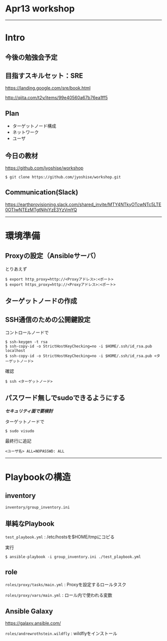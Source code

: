 # Apr13 workshop
-----
# Intro

## 今後の勉強会予定

## 目指すスキルセット：SRE

https://landing.google.com/sre/book.html

http://qiita.com/t2y/items/99e40560a67b76ea1ff5

## Plan

- ターゲットノード構成
- ネットワーク
- ユーザ

## 今日の教材
https://github.com/jyoshise/workshop

```$ git clone https://github.com/jyoshise/workshop.git```

## Communication(Slack)
https://earthprovisioning.slack.com/shared_invite/MTY4NTkyOTcwNTc5LTE0OTIwNTEzMTgtNjhiYzE3YzVmYQ

-----

# 環境準備

## Proxyの設定（Ansibleサーバ）
とりあえず
```
$ export http_proxy=http://<Proxyアドレス>:<ポート>
$ export https_proxy=http://<Proxyアドレス>:<ポート>
```

## ターゲットノードの作成

## SSH通信のための公開鍵設定

コントロールノードで

```
$ ssh-keygen -t rsa
$ ssh-copy-id -o StrictHostKeyChecking=no -i $HOME/.ssh/id_rsa.pub localhost
$ ssh-copy-id -o StrictHostKeyChecking=no -i $HOME/.ssh/id_rsa.pub <ターゲットノード>
```

確認
```
$ ssh <ターゲットノード>
```

## パスワード無しでsudoできるようにする

***セキュリティ面で要検討***

ターゲットノードで
```
$ sudo visudo
```
最終行に追記
```
<ユーザ名> ALL=NOPASSWD: ALL
```

-----

# Playbookの構造

## inventory

`inventory/group_inventory.ini`

## 単純なPlaybook

`test_playbook.yml` : /etc/hostsを$HOME/tmpにコピる

実行
```
$ ansible-playbook -i group_inventory.ini ./test_playbook.yml
```

## role

`roles/proxy/tasks/main.yml` : Proxyを設定するロールタスク

`roles/proxy/vars/main.yml` : ロール内で使われる変数

## Ansible Galaxy

https://galaxy.ansible.com/

`roles/andrewrothstein.wildfly` : wildflyをインストール
